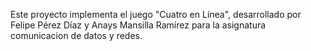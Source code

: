Este proyecto implementa el juego "Cuatro en Línea", desarrollado por Felipe Pérez Díaz y Anays Mansilla Ramírez para la asignatura comunicacion de datos y redes.
